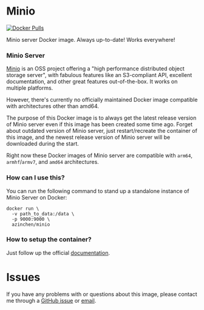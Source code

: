 # Minio

[![Docker Pulls][dockerhub-badge]][dockerhub-link]

Minio server Docker image. Always up-to-date! Works everywhere!

### Minio Server

[Minio][minio-home] is an OSS project offering a "high performance distributed object storage server", with fabulous features like an S3-compliant API, excellent documentation, and other great features out-of-the-box. It works on multiple platforms. 

However, there's currently no officially maintained Docker image compatible with architectures other than amd64.

The purpose of this Docker image is to always get the latest release version of Minio server even if this image has been created some time ago. Forget about outdated version of Minio server, just restart/recreate the container of this image, and the newest release version of Minio server will be downloaded during the start.

Right now these Docker images of Minio server are compatible with `arm64`, `armhf`/`armv7`, and `amd64` architectures.

### How can I use this?

You can run the following command to stand up a standalone instance of Minio Server on Docker:

```
docker run \
  -v path_to_data:/data \
  -p 9000:9000 \
  azinchen/minio
```

### How to setup the container?

Just follow up the official [documentation][minio-docs].

# Issues

If you have any problems with or questions about this image, please contact me through a [GitHub issue][github-issues] or [email][email-link].

[dockerhub-badge]: https://img.shields.io/docker/pulls/azinchen/minio?style=flat-square
[dockerhub-link]: https://hub.docker.com/repository/docker/azinchen/minio
[github-issues]: https://github.com/azinchen/minio/issues
[minio-home]: https://min.io
[minio-docs]: https://docs.min.io/
[email-link]: mailto:alexander@zinchenko.com